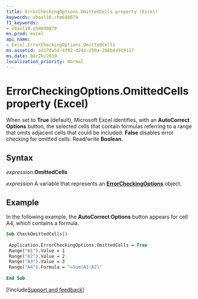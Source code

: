 ```yaml
---
title: ErrorCheckingOptions.OmittedCells property (Excel)
keywords: vbaxl10.chm698079
f1_keywords:
- vbaxl10.chm698079
ms.prod: excel
api_name:
- Excel.ErrorCheckingOptions.OmittedCells
ms.assetid: a337da5d-4f02-d24c-c59a-288b4a9c9117
ms.date: 04/26/2019
localization_priority: Normal
---
```



# ErrorCheckingOptions.OmittedCells property (Excel)

When set to **True** (default), Microsoft Excel identifies, with an **AutoCorrect Options** button, the selected cells that contain formulas referring to a range that omits adjacent cells that could be included. **False** disables error checking for omitted cells. Read/write **Boolean**.


## Syntax

_expression_.**OmittedCells**

_expression_ A variable that represents an **[ErrorCheckingOptions](Excel.ErrorCheckingOptions.md)** object.


## Example

In the following example, the **AutoCorrect Options** button appears for cell A4, which contains a formula.

```vb
Sub CheckOmittedCells() 
 
 Application.ErrorCheckingOptions.OmittedCells = True 
 Range("A1").Value = 1 
 Range("A2").Value = 2 
 Range("A3").Value = 3 
 Range("A4").Formula = "=Sum(A1:A2)" 
 
End Sub
```




[!include[Support and feedback](~/includes/feedback-boilerplate.md)]